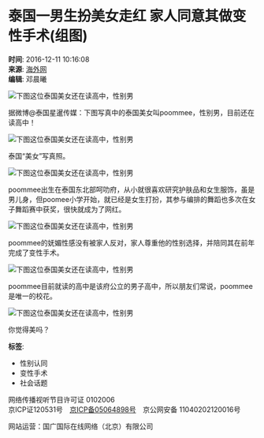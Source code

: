 # 泰国一男生扮美女走红 家人同意其做变性手术(组图)

**时间**: 2016-12-11 10:16:08  
**来源**: [海外网](http://news.haiwainet.cn/n/2016/1211/c3541092-30557443.html)  
**编辑**: 邓晨曦  

![下图这位泰国美女还在读高中，性别男](https://crionline-media.cri.cn/M00/98/9F/CqgNOlhMtk2ASVviAAAAAAAAAAA425.690x518.jpg)

据微博@泰国星暹传媒：下图写真中的泰国美女叫poommee，性别男，目前还在读高中！

![下图这位泰国美女还在读高中，性别男](https://crionline-media.cri.cn/M00/98/9F/CqgNOlhMtk2AACFVAAAAAAAAAAA709.598x598.jpg)

泰国“美女”写真照。

![下图这位泰国美女还在读高中，性别男](https://crionline-media.cri.cn/M00/98/9F/CqgNOlhMtk2AC7ILAAAAAAAAAAA896.690x518.jpg)

poommee出生在泰国东北部呵叻府，从小就很喜欢研究护肤品和女生服饰，虽是男儿身，但poomee小学开始，就已经是女生打扮，其参与编排的舞蹈也多次在女子舞蹈赛中获奖，很快就成为了网红。

![下图这位泰国美女还在读高中，性别男](https://crionline-media.cri.cn/M00/98/9F/CqgNOlhMtk2AEIpMAAAAAAAAAAA662.690x518.jpg)

poommee的妩媚性感没有被家人反对，家人尊重他的性别选择，并陪同其在前年完成了变性手术。

![下图这位泰国美女还在读高中，性别男](https://crionline-media.cri.cn/M00/98/9F/CqgNOlhMtk2AFeErAAAAAAAAAAA690.448x598.jpg)

poommee目前就读的高中是该府公立的男子高中，所以朋友们常说，poommee是唯一的校花。

![下图这位泰国美女还在读高中，性别男](https://crionline-media.cri.cn/M00/98/9F/CqgNOlhMtk2AEb3WAAAAAAAAAAA646.448x598.jpg)

你觉得美吗？

**标签**:  
- 性别认同  
- 变性手术  
- 社会话题  

网络传播视听节目许可证 0102006  
京ICP证120531号　[京ICP备05064898号](https://beian.miit.gov.cn/)　京公网安备 11040202120016号  

网站运营：国广国际在线网络（北京）有限公司
<!-- tcd_original_link https://news.cri.cn/20161211/f2507410-9fae-61b0-7b1c-b5c262a945ae.html -->
